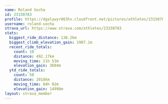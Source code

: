 ```yaml
---
name: Roland Socha
id: 23150783
profile: https://dgalywyr863hv.cloudfront.net/pictures/athletes/23150783/14745672/4/large.jpg
username: roland-socha
strava_url: https://www.strava.com/athletes/23150783
stats:
  biggest_ride_distance: 138.2km
  biggest_climb_elevation_gain: 1987.1m
  recent_ride_totals:
    count: 10
    distance: 492.17km
    moving_time: 21h 53m
    elevation_gain: 3604m
  ytd_ride_totals:
    count: 50
    distance: 2018km
    moving_time: 84h 02m
    elevation_gain: 14998m
layout: strava_member
--- 
```

